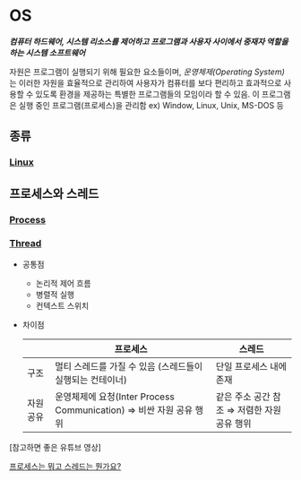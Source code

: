 # OS

***컴퓨터 하드웨어, 시스템 리소스를 제어하고 프로그램과 사용자 사이에서 중재자 역할을 하는 시스템 소프트웨어***

자원은 프로그램이 실행되기 위해 필요한 요소들이며,  *운영체제(Operating System)* 는 이러한 자원을 효율적으로 관리하여 사용자가 컴퓨터를 보다 편리하고 효과적으로 사용할 수 있도록 환경을 제공하는 특별한 프로그램들의 모임이라 할 수 있음. 이 프로그램은 실행 중인 프로그램(프로세스)을 관리함
ex) Window, Linux, Unix, MS-DOS 등

## 종류

### [Linux]()

## 프로세스와 스레드

### [Process]()

### [Thread]()

- 공통점
    - 논리적 제어 흐름
    - 병렬적 실행
    - 컨텍스트 스위치
- 차이점
    
    
    |  | 프로세스 | 스레드 |
    | --- | --- | --- |
    | 구조 | 멀티 스레드를 가질 수 있음 (스레드들이 실행되는 컨테이너) | 단일 프로세스 내에 존재 |
    | 자원 공유 | 운영체제에 요청(Inter Process Communication) ⇒ 비싼 자원 공유 행위  | 같은 주소 공간 참조 ⇒ 저렴한 자원 공유 행위 |

[참고하면 좋은 유튜브 영상]

[프로세스는 뭐고 스레드는 뭔가요?](https://www.youtube.com/watch?v=iks_Xb9DtTM)